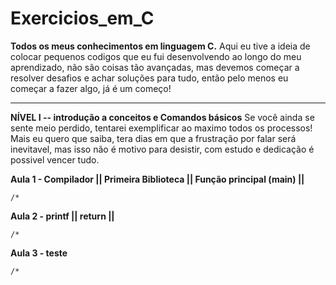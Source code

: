 #                       Exercicios_em_C
 **Todos os meus conhecimentos em linguagem C.**
 Aqui eu tive a ideia de colocar pequenos codigos que eu fui desenvolvendo 
 ao longo do meu aprendizado, não são coisas tão avançadas, mas devemos 
 começar a resolver desafios e achar soluções para tudo, então pelo menos 
 eu começar a fazer algo, já é um começo!  
 _____________________________________________________________________________

**NÍVEL I -- introdução a conceitos e Comandos básicos**
    Se você ainda se sente meio perdido, tentarei exemplificar ao maximo todos os processos!
    Mais eu quero que saiba, tera dias em que a frustração por falar será inevitavel, 
    mas isso não é motivo para desistir, com estudo e dedicação é possivel vencer tudo.  

**Aula 1 - Compilador || Primeira Biblioteca || Função principal (main) ||**


    /* 


**Aula 2 -  printf || return ||** 

    /* 


**Aula 3 - teste** 

    /* 



